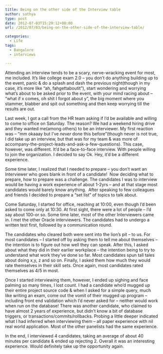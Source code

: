 ```yaml
---
title: Being on the other side of the Interview table
author: sathya
type: post
date: 2012-07-03T15:29:12+00:00
url: /2012/07/03/being-on-the-other-side-of-the-interview-table/

categories:
  - Life
tags:
  - Bangalore
  - interviews

---
```

Attending an interview tends to be a scary, nerve-wracking event for most, me included. It&#8217;s like college exam 2.0 &#8211; you don&#8217;t do anything building up to the event, panic & do a splash and dash the previous night(though in my case, it&#8217;s more like &#8220;ah, fahgettaboutit&#8221;), start wondering and worrying what&#8217;s about to be asked prior to the event, with your mind racing about &#8211; &#8220;what if x comes, oh shit I forgot about y&#8221;, the big moment where you stammer, blabber and spit out something and then keep worrying till the results are out.

Last week, I got a call from the HR team asking if I&#8217;d be available and willing to come to office on Saturday. The reason? We had a weekend hiring drive and they wanted me(among others) to be an interviewer. My first reaction was &#8211; &#8220;mm okaaay but I&#8217;ve _never_ done this before&#8221;(though never is not true, I did take up an interview, but that was for my team & was more of accompany-the-project-leads-and-ask-a-few-questions). This case, however, was different. It&#8217;d be a face-to-face interview. With people willing to join the organization. I decided to say Ok. Hey, it&#8217;d be a different experience.  
<!--more-->

Some time later, I realized that I needed to prepare &#8211; you don&#8217;t want an Interviewer who goes blank in front of a candidate!  Now deciding what to prepare, how to prepare was a challenge. The candidates I was to interview would be having a work experience of about 1-2yrs &#8211; and at that stage most candidates would barely know anything.  After speaking to few colleagues and friends I decided to prepare a &#8220;set list&#8221; of topics to talk about.

Come Saturday, I started for office, reaching at 10:00, even though I&#8217;d been asked to come only at 10:30. At first sight, there were a lot of people &#8211; I&#8217;d say about 100-or so. Some time later, most of the other Interviewers came in. I met the other Oracle interviewers. The candidates had to undergo a written test first, followed by a communication round.

The candidates who cleared both were sent into the lion&#8217;s pit &#8211; to us. For most candidates &#8211; I started off by asking them to tell me about themselves &#8211; the intention is to figure out how well they can speak. After this, I asked about what they did in their earlier workplace &#8211; the intention being to try to understand what work they&#8217;ve done so far. Most candidates spun tall tales about doing x,y, z and so on. Finally, I asked them how much they would rate themselves in their skill sets. Once again, most candidates rated themselves as 4/5 in most.

Once I started interviewing them, however, I ended up sighing and face palming so many times, I lost count. I had a candidate who&#8217;d mugged up their entire project source code & when I asked for a simple query, much like writing an exam, come out the vomit of their mugged up program &#8211; including front end validation which I&#8217;d never asked for &#8211; neither would work when run on the database! There was another candidate, who claimed to have almost 2 years of experience, but didn&#8217;t know a bit of database triggers, or transactions/commits/rollbacks. Probing a little deeper indicated what I had inferred when interviewing them &#8211; all paper experience with nil real world application. Most of the other panelists had the same experience.

In the end, I interviewed 4 candidates, taking an average of about 40 minutes per candidate & ended up rejecting 2. Overall it was an interesting experience. Would definitely take up the opportunity again.
